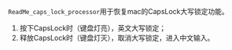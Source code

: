 `ReadMe_caps_lock_processor`用于恢复mac的CapsLock大写锁定功能。
1. 按下CapsLock时（键盘灯亮），英文大写锁定；
2. 释放CapsLock时（键盘灯灭），取消大写锁定，进入中文输入。
